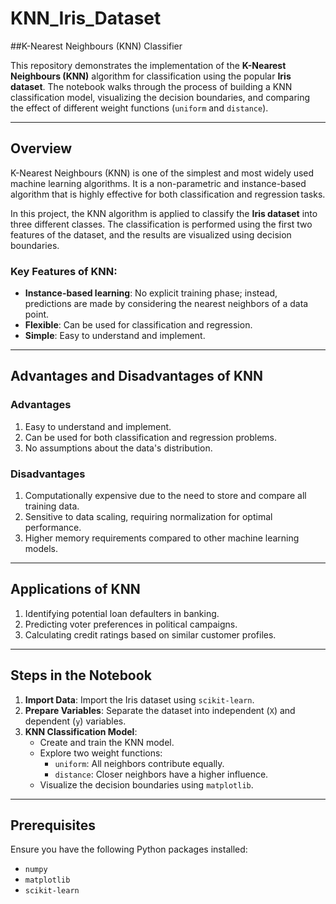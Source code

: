 # KNN_Iris_Dataset
##K-Nearest Neighbours (KNN) Classifier

This repository demonstrates the implementation of the **K-Nearest Neighbours (KNN)** algorithm for classification using the popular **Iris dataset**. The notebook walks through the process of building a KNN classification model, visualizing the decision boundaries, and comparing the effect of different weight functions (`uniform` and `distance`).

---

## Overview

K-Nearest Neighbours (KNN) is one of the simplest and most widely used machine learning algorithms. It is a non-parametric and instance-based algorithm that is highly effective for both classification and regression tasks.

In this project, the KNN algorithm is applied to classify the **Iris dataset** into three different classes. The classification is performed using the first two features of the dataset, and the results are visualized using decision boundaries.

### Key Features of KNN:
- **Instance-based learning**: No explicit training phase; instead, predictions are made by considering the nearest neighbors of a data point.
- **Flexible**: Can be used for classification and regression.
- **Simple**: Easy to understand and implement.

---

## Advantages and Disadvantages of KNN

### Advantages
1. Easy to understand and implement.
2. Can be used for both classification and regression problems.
3. No assumptions about the data's distribution.

### Disadvantages
1. Computationally expensive due to the need to store and compare all training data.
2. Sensitive to data scaling, requiring normalization for optimal performance.
3. Higher memory requirements compared to other machine learning models.

---

## Applications of KNN

1. Identifying potential loan defaulters in banking.
2. Predicting voter preferences in political campaigns.
3. Calculating credit ratings based on similar customer profiles.

---

## Steps in the Notebook

1. **Import Data**: Import the Iris dataset using `scikit-learn`.
2. **Prepare Variables**: Separate the dataset into independent (`X`) and dependent (`y`) variables.
3. **KNN Classification Model**:
   - Create and train the KNN model.
   - Explore two weight functions:
     - `uniform`: All neighbors contribute equally.
     - `distance`: Closer neighbors have a higher influence.
   - Visualize the decision boundaries using `matplotlib`.

---

## Prerequisites

Ensure you have the following Python packages installed:
- `numpy`
- `matplotlib`
- `scikit-learn`

